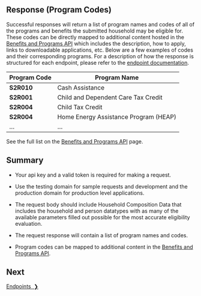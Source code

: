 ## Response (Program Codes)
Successful responses will return a list of program names and codes of all of the programs and benefits the submitted household may be eligible for. These codes can be directly mapped to additional content hosted in the [Benefits and Programs API](https://data.cityofnewyork.us/Social-Services/Benefits-and-Programs-API/2j8u-wtju) which includes the description, how to apply, links to downloadable applications, etc. Below are a few examples of codes and their corresponding programs. For a description of how the response is structured for each endpoint, please refer to the [endpoint documentation](endpoints).

|Program Code|Program Name|
|---|---|
| <b>S2R010</b> | Cash Assistance |
| <b>S2R001</b> | Child and Dependent Care Tax Credit |
| <b>S2R004</b> | Child Tax Credit |
| <b>S2R004</b> | Home Energy Assistance Program (HEAP) |
|…|…|

See the full list on the [Benefits and Programs API](https://data.cityofnewyork.us/Social-Services/Benefits-and-Programs-API/2j8u-wtju) page.

## Summary
* Your api key and a valid token is required for making a request.

* Use the testing domain for sample requests and development and the production domain for production level applications.

* The request body should include Household Composition Data that includes the household and person datatypes with as many of the available
parameters filled out possible for the most accurate eligibility evaluation.

* The request response will contain a list of program names and codes.

* Program codes can be mapped to additional content in the [Benefits and Programs API](https://data.cityofnewyork.us/Social-Services/Benefits-and-Programs-API/2j8u-wtju).

## Next

<a href="endpoints" title="Endpoints" class="btn color-secondary-button">Endpoints&nbsp;&nbsp;❯</a>
